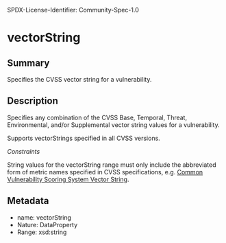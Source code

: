 SPDX-License-Identifier: Community-Spec-1.0

# vectorString

## Summary

Specifies the CVSS vector string for a vulnerability.

## Description

Specifies any combination of the CVSS Base, Temporal, Threat, Environmental,
and/or Supplemental vector string values for a vulnerability.

Supports vectorStrings specified in all CVSS versions.

*Constraints*

String values for the vectorString range must only include the abbreviated form
of metric names specified in CVSS specifications, e.g.
[Common Vulnerability Scoring System Vector String](https://www.first.org/cvss/v4.0/specification-document#Vector-String).

## Metadata

- name: vectorString
- Nature: DataProperty
- Range: xsd:string
